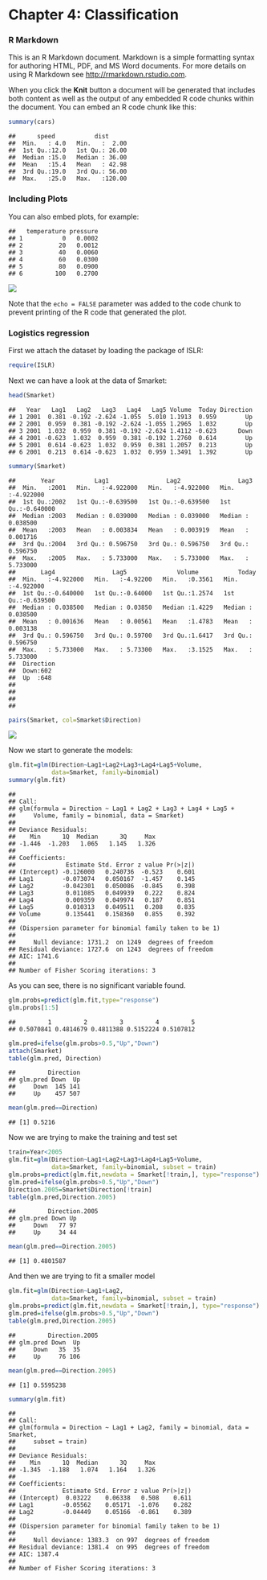 Chapter 4: Classification
================

### R Markdown

This is an R Markdown document. Markdown is a simple formatting syntax for authoring HTML, PDF, and MS Word documents. For more details on using R Markdown see <http://rmarkdown.rstudio.com>.

When you click the **Knit** button a document will be generated that includes both content as well as the output of any embedded R code chunks within the document. You can embed an R code chunk like this:

``` r
summary(cars)
```

    ##      speed           dist       
    ##  Min.   : 4.0   Min.   :  2.00  
    ##  1st Qu.:12.0   1st Qu.: 26.00  
    ##  Median :15.0   Median : 36.00  
    ##  Mean   :15.4   Mean   : 42.98  
    ##  3rd Qu.:19.0   3rd Qu.: 56.00  
    ##  Max.   :25.0   Max.   :120.00

### Including Plots

You can also embed plots, for example:

    ##   temperature pressure
    ## 1           0   0.0002
    ## 2          20   0.0012
    ## 3          40   0.0060
    ## 4          60   0.0300
    ## 5          80   0.0900
    ## 6         100   0.2700

![](README_files/figure-markdown_github/pressure-1.png)

Note that the `echo = FALSE` parameter was added to the code chunk to prevent printing of the R code that generated the plot.

### Logistics regression

First we attach the dataset by loading the package of ISLR:

``` r
require(ISLR)
```

Next we can have a look at the data of Smarket:

``` r
head(Smarket)
```

    ##   Year   Lag1   Lag2   Lag3   Lag4   Lag5 Volume  Today Direction
    ## 1 2001  0.381 -0.192 -2.624 -1.055  5.010 1.1913  0.959        Up
    ## 2 2001  0.959  0.381 -0.192 -2.624 -1.055 1.2965  1.032        Up
    ## 3 2001  1.032  0.959  0.381 -0.192 -2.624 1.4112 -0.623      Down
    ## 4 2001 -0.623  1.032  0.959  0.381 -0.192 1.2760  0.614        Up
    ## 5 2001  0.614 -0.623  1.032  0.959  0.381 1.2057  0.213        Up
    ## 6 2001  0.213  0.614 -0.623  1.032  0.959 1.3491  1.392        Up

``` r
summary(Smarket)
```

    ##       Year           Lag1                Lag2                Lag3          
    ##  Min.   :2001   Min.   :-4.922000   Min.   :-4.922000   Min.   :-4.922000  
    ##  1st Qu.:2002   1st Qu.:-0.639500   1st Qu.:-0.639500   1st Qu.:-0.640000  
    ##  Median :2003   Median : 0.039000   Median : 0.039000   Median : 0.038500  
    ##  Mean   :2003   Mean   : 0.003834   Mean   : 0.003919   Mean   : 0.001716  
    ##  3rd Qu.:2004   3rd Qu.: 0.596750   3rd Qu.: 0.596750   3rd Qu.: 0.596750  
    ##  Max.   :2005   Max.   : 5.733000   Max.   : 5.733000   Max.   : 5.733000  
    ##       Lag4                Lag5              Volume           Today          
    ##  Min.   :-4.922000   Min.   :-4.92200   Min.   :0.3561   Min.   :-4.922000  
    ##  1st Qu.:-0.640000   1st Qu.:-0.64000   1st Qu.:1.2574   1st Qu.:-0.639500  
    ##  Median : 0.038500   Median : 0.03850   Median :1.4229   Median : 0.038500  
    ##  Mean   : 0.001636   Mean   : 0.00561   Mean   :1.4783   Mean   : 0.003138  
    ##  3rd Qu.: 0.596750   3rd Qu.: 0.59700   3rd Qu.:1.6417   3rd Qu.: 0.596750  
    ##  Max.   : 5.733000   Max.   : 5.73300   Max.   :3.1525   Max.   : 5.733000  
    ##  Direction 
    ##  Down:602  
    ##  Up  :648  
    ##            
    ##            
    ##            
    ## 

``` r
pairs(Smarket, col=Smarket$Direction)
```

![](README_files/figure-markdown_github/Smarket-1.png)

Now we start to generate the models:

``` r
glm.fit=glm(Direction~Lag1+Lag2+Lag3+Lag4+Lag5+Volume,
            data=Smarket, family=binomial)
summary(glm.fit)
```

    ## 
    ## Call:
    ## glm(formula = Direction ~ Lag1 + Lag2 + Lag3 + Lag4 + Lag5 + 
    ##     Volume, family = binomial, data = Smarket)
    ## 
    ## Deviance Residuals: 
    ##    Min      1Q  Median      3Q     Max  
    ## -1.446  -1.203   1.065   1.145   1.326  
    ## 
    ## Coefficients:
    ##              Estimate Std. Error z value Pr(>|z|)
    ## (Intercept) -0.126000   0.240736  -0.523    0.601
    ## Lag1        -0.073074   0.050167  -1.457    0.145
    ## Lag2        -0.042301   0.050086  -0.845    0.398
    ## Lag3         0.011085   0.049939   0.222    0.824
    ## Lag4         0.009359   0.049974   0.187    0.851
    ## Lag5         0.010313   0.049511   0.208    0.835
    ## Volume       0.135441   0.158360   0.855    0.392
    ## 
    ## (Dispersion parameter for binomial family taken to be 1)
    ## 
    ##     Null deviance: 1731.2  on 1249  degrees of freedom
    ## Residual deviance: 1727.6  on 1243  degrees of freedom
    ## AIC: 1741.6
    ## 
    ## Number of Fisher Scoring iterations: 3

As you can see, there is no significant variable found.

``` r
glm.probs=predict(glm.fit,type="response")
glm.probs[1:5]
```

    ##         1         2         3         4         5 
    ## 0.5070841 0.4814679 0.4811388 0.5152224 0.5107812

``` r
glm.pred=ifelse(glm.probs>0.5,"Up","Down")
attach(Smarket)
table(glm.pred, Direction)
```

    ##         Direction
    ## glm.pred Down  Up
    ##     Down  145 141
    ##     Up    457 507

``` r
mean(glm.pred==Direction)
```

    ## [1] 0.5216

Now we are trying to make the training and test set

``` r
train=Year<2005
glm.fit=glm(Direction~Lag1+Lag2+Lag3+Lag4+Lag5+Volume,
            data=Smarket, family=binomial, subset = train)
glm.probs=predict(glm.fit,newdata = Smarket[!train,], type="response")
glm.pred=ifelse(glm.probs>0.5,"Up","Down")
Direction.2005=Smarket$Direction[!train]
table(glm.pred,Direction.2005)
```

    ##         Direction.2005
    ## glm.pred Down Up
    ##     Down   77 97
    ##     Up     34 44

``` r
mean(glm.pred==Direction.2005)
```

    ## [1] 0.4801587

And then we are trying to fit a smaller model

``` r
glm.fit=glm(Direction~Lag1+Lag2,
            data=Smarket, family=binomial, subset = train)
glm.probs=predict(glm.fit,newdata = Smarket[!train,], type="response")
glm.pred=ifelse(glm.probs>0.5,"Up","Down")
table(glm.pred,Direction.2005)
```

    ##         Direction.2005
    ## glm.pred Down  Up
    ##     Down   35  35
    ##     Up     76 106

``` r
mean(glm.pred==Direction.2005)
```

    ## [1] 0.5595238

``` r
summary(glm.fit)
```

    ## 
    ## Call:
    ## glm(formula = Direction ~ Lag1 + Lag2, family = binomial, data = Smarket, 
    ##     subset = train)
    ## 
    ## Deviance Residuals: 
    ##    Min      1Q  Median      3Q     Max  
    ## -1.345  -1.188   1.074   1.164   1.326  
    ## 
    ## Coefficients:
    ##             Estimate Std. Error z value Pr(>|z|)
    ## (Intercept)  0.03222    0.06338   0.508    0.611
    ## Lag1        -0.05562    0.05171  -1.076    0.282
    ## Lag2        -0.04449    0.05166  -0.861    0.389
    ## 
    ## (Dispersion parameter for binomial family taken to be 1)
    ## 
    ##     Null deviance: 1383.3  on 997  degrees of freedom
    ## Residual deviance: 1381.4  on 995  degrees of freedom
    ## AIC: 1387.4
    ## 
    ## Number of Fisher Scoring iterations: 3
